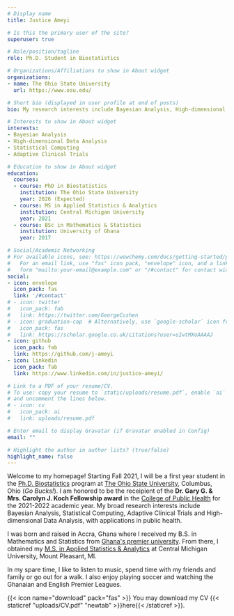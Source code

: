 ```yaml
---
# Display name
title: Justice Ameyi

# Is this the primary user of the site?
superuser: true

# Role/position/tagline
role: Ph.D. Student in Biostatistics

# Organizations/Affiliations to show in About widget
organizations:
- name: The Ohio State University
  url: https://www.osu.edu/

# Short bio (displayed in user profile at end of posts)
bio: My research interests include Bayesian Analysis, High-dimensional Data Analysis, Statistical Computing and Adaptive Clinical Trials

# Interests to show in About widget
interests:
- Bayesian Analysis
- High-dimensional Data Analysis
- Statistical Computing
- Adaptive Clinical Trials

# Education to show in About widget
education:
  courses:
  - course: PhD in Biostatistics
    institution: The Ohio State University
    year: 2026 (Expected)
  - course: MS in Applied Statistics & Analytics
    institution: Central Michigan University
    year: 2021
  - course: BSc in Mathematics & Statistics
    institution: University of Ghana
    year: 2017

# Social/Academic Networking
# For available icons, see: https://wowchemy.com/docs/getting-started/page-builder/#icons
#   For an email link, use "fas" icon pack, "envelope" icon, and a link in the
#   form "mailto:your-email@example.com" or "/#contact" for contact widget.
social:
- icon: envelope
  icon_pack: fas
  link: '/#contact'
# - icon: twitter
#   icon_pack: fab
#   link: https://twitter.com/GeorgeCushen
# - icon: graduation-cap  # Alternatively, use `google-scholar` icon from `ai` icon pack
#   icon_pack: fas
#   link: https://scholar.google.co.uk/citations?user=sIwtMXoAAAAJ
- icon: github
  icon_pack: fab
  link: https://github.com/j-ameyi
- icon: linkedin
  icon_pack: fab
  link: https://www.linkedin.com/in/justice-ameyi/

# Link to a PDF of your resume/CV.
# To use: copy your resume to `static/uploads/resume.pdf`, enable `ai` icons in `params.toml`, 
# and uncomment the lines below.
# - icon: cv
#   icon_pack: ai
#   link: uploads/resume.pdf

# Enter email to display Gravatar (if Gravatar enabled in Config)
email: ""

# Highlight the author in author lists? (true/false)
highlight_name: false
---
```


Welcome to my homepage! Starting Fall 2021, I will be a first year student in the [Ph.D. Biostatistics](https://biostatprograms.osu.edu/) program at [The Ohio State University](https://www.osu.edu/), Columbus, Ohio (*Go Bucks!*). I am honored to be the receipient of the **Dr. Gary G. & Mrs. Carolyn J. Koch Fellowship award** in the [College of Public Health](https://cph.osu.edu/) for the 2021-2022 academic year. My broad research interests include Bayesian Analysis, Statistical Computing, Adaptive Clinical Trials and High-dimensional Data Analysis, with applications in public health.


I was born and raised in Accra, Ghana where I received my B.S. in Mathematics and Statistics from [Ghana's premier university](https://www.ug.edu.gh/). From there, I obtained my [M.S. in Applied Statistics & Analytics](https://www.cmich.edu/colleges/se/STAD/graduateprograms/misappliedstatisticsandanalytics/Pages/default.aspx) at Central Michigan University, Mount Pleasant, MI.  

In my spare time, I like to listen to music, spend time with my friends and family or go out for a walk. I also enjoy playing soccer and watching the Ghanaian and English Premier Leagues. 

 {{< icon name="download" pack="fas" >}} You may download my CV {{< staticref "uploads/CV.pdf" "newtab" >}}here{{< /staticref >}}. 
